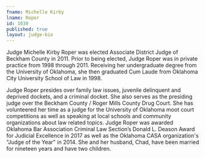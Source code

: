 ```yaml
---
fname: Michelle Kirby
lname: Roper
id: 1030
published: true
layout: judge-bio
---
```

Judge Michelle Kirby Roper was elected Associate District Judge of Beckham County in 2011. Prior to being elected, Judge Roper was in private practice from 1998 through 2011. Receiving her undergraduate degree from the University of Oklahoma, she then graduated Cum Laude from Oklahoma City University School of Law in 1998.

Judge Roper presides over family law issues, juvenile delinquent and deprived dockets, and a criminal docket. She also serves as the presiding judge over the Beckham County / Roger Mills County Drug Court. She has volunteered her time as a judge for the University of Oklahoma moot court competitions as well as speaking at local schools and community organizations about law related topics.
Judge Roper was awarded Oklahoma Bar Association Criminal Law Section’s Donald L. Deason Award for Judicial Excellence in 2017 as well as the Oklahoma CASA organization's "Judge of the Year" in 2014. She and her husband, Chad, have been married for nineteen years and have two children.
